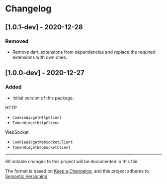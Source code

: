 # Changelog


## [1.0.1-dev] - 2020-12-28
### Removed

- Remove dart_extensions from dependencies and replace the required extensions with own ones.


## [1.0.0-dev] - 2020-12-27
### Added

- Initial version of this package.

HTTP
- `CookieWidgetHttpClient`
- `TokenWidgetHttpClient`

WebSocket
- `CookieWidgetWebSocketClient`
- `TokenWidgetWebSocketClient`


---


All notable changes to this project will be documented in this file.

The format is based on [Keep a Changelog](https://keepachangelog.com/en/1.0.0/),
and this project adheres to [Semantic Versioning](https://semver.org/spec/v2.0.0.html).

<!--
## Types of changes

- `Added` for new features.
- `Changed` for changes in existing functionality.
- `Deprecated` for soon-to-be removed features.
- `Removed` for now removed features.
- `Fixed` for any bug fixes.
- `Security` in case of vulnerabilities.
-->